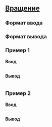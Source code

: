 ## [Вращение](../../../solutions/6.1/61_i.py)



### Формат ввода



### Формат вывода



### Пример 1

**Ввод**
```plaintext

```

**Вывод**
```plaintext

```

### Пример 2

**Ввод**
```plaintext

```

**Вывод**
```plaintext

```